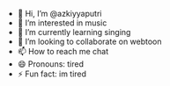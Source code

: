 - 👋 Hi, I’m @azkiyyaputri
- 👀 I’m interested in music
- 🌱 I’m currently learning singing
- 💞️ I’m looking to collaborate on webtoon
- 📫 How to reach me chat
- 😄 Pronouns: tired
- ⚡ Fun fact: im tired

<!---
azkiyyaputri/azkiyyaputri is a ✨ special ✨ repository because its `README.md` (this file) appears on your GitHub profile.
You can click the Preview link to take a look at your changes.
--->

